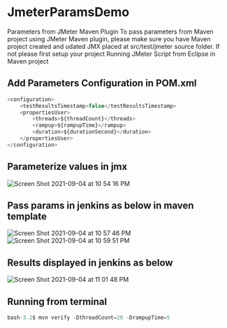 # JmeterParamsDemo

Parameters from JMeter Maven Plugin
To pass parameters from Maven project using JMeter Maven plugin, 
please make sure you have Maven project created and  udated JMX placed at src/test/jmeter source folder.
If not please first setup your project Running JMeter Script from Eclipse in Maven project


## Add Parameters Configuration in POM.xml
```javascript
<configuration>
    <testResultsTimestamp>false</testResultsTimestamp>
    <propertiesUser>
        <threads>${threadCount}</threads>
        <rampup>${rampupTime}</rampup>
        <duration>${durationSecond}</duration>
    </propertiesUser>
</configuration>
```
## Parameterize values in jmx
![Screen Shot 2021-09-04 at 10 54 16 PM](https://user-images.githubusercontent.com/87215340/132117006-5e26a209-63ea-4963-8d7d-c6838b99e437.png)

## Pass params in jenkins as below in maven template
![Screen Shot 2021-09-04 at 10 57 46 PM](https://user-images.githubusercontent.com/87215340/132117116-83977787-9b22-4806-a449-e2dc8995515b.png)
![Screen Shot 2021-09-04 at 10 59 51 PM](https://user-images.githubusercontent.com/87215340/132117142-e3703c92-d2d0-461a-a8b7-ea05dc4160cc.png)
## Results displayed in jenkins as below
![Screen Shot 2021-09-04 at 11 01 48 PM](https://user-images.githubusercontent.com/87215340/132117182-a3e72a1a-1d4c-4a56-a783-3b7ebec94305.png)

## Running from terminal
```javascript
bash-3.2$ mvn verify -DthreadCount=20 -DrampupTime=5
```
